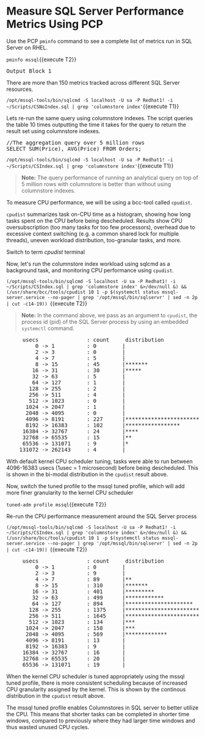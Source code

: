 # Measure SQL Server Performance Metrics Using PCP

Use the PCP `pminfo` command to see a complete list of metrics run in SQL Server on RHEL.

`pminfo mssql`{{execute T2}}

<pre class="file">
Output Block 1 
</pre>

There are more than 150 metrics tracked across different SQL Server resources. 

`/opt/mssql-tools/bin/sqlcmd -S localhost -U sa -P Redhat1! -i ~/Scripts/CSNoIndex.sql | grep 'columnstore index'`{{execute T1}}

Lets re-run the same query using columnstore indexes. The script queries the table 10 times outputting the time it takes for the query to return the result set using columnstore indexes.

<pre class="file">
//The aggregation query over 5 million rows
SELECT SUM(Price), AVG(Price) FROM Orders;
</pre>

`/opt/mssql-tools/bin/sqlcmd -S localhost -U sa -P Redhat1! -i ~/Scripts/CSIndex.sql | grep 'columnstore index'`{{execute T1}}

>**Note:** The query performance of running an analytical query on top of 5 million rows with columnstore is better than without using columnstore indexes. 


To measure CPU performance, we will be using a bcc-tool called `cpudist`. 

`cpudist` summarizes task on-CPU time as a histogram, showing how long tasks spent on the CPU before being descheduled. Results show CPU oversubscription (too many tasks for too few processors), overhead due to excessive context switching (e.g. a common shared lock for multiple threads), uneven workload distribution, too-granular tasks, and more.

Switch to term *cpudist* terminal

Now, let's run the columnstore index workload using sqlcmd as a background task, and monitoring CPU performance using `cpudist`.

`(/opt/mssql-tools/bin/sqlcmd -S localhost -U sa -P Redhat1! -i ~/Scripts/CSIndex.sql | grep 'columnstore index' &>/dev/null &) && (/usr/share/bcc/tools/cpudist 10 1 -p $(systemctl status mssql-server.service --no-pager | grep '/opt/mssql/bin/sqlservr' | sed -n 2p | cut -c14-19)) `{{execute T2}}

>**Note:** In the command above, we pass as an argument to `cpudist`, the process id (pid) of the SQL Server process by using an embedded `systemctl` command.

<pre class="file">
     usecs               : count     distribution
         0 -> 1          : 0        |                                        |
         2 -> 3          : 0        |                                        |
         4 -> 7          : 5        |                                        |
         8 -> 15         : 45       |*******                                 |
        16 -> 31         : 30       |*****                                   |
        32 -> 63         : 5        |                                        |
        64 -> 127        : 1        |                                        |
       128 -> 255        : 2        |                                        |
       256 -> 511        : 4        |                                        |
       512 -> 1023       : 0        |                                        |
      1024 -> 2047       : 1        |                                        |
      2048 -> 4095       : 0        |                                        |
      4096 -> 8191       : 227      |****************************************|
      8192 -> 16383      : 102      |*****************                       |
     16384 -> 32767      : 24       |****                                    |
     32768 -> 65535      : 15       |**                                      |
     65536 -> 131071     : 9        |*                                       |
    131072 -> 262143     : 4        |                                        |
</pre>

With default kernel CPU scheduler tuning,  tasks were able to run between 4096-16383 usecs (1usec = 1 microsecond) before being descheduled. This is shown in the bi-modal distribution in the `cpudist` result above. 

Now, switch the tuned profile to the mssql tuned profile, which will add more finer granularity to the kernel CPU scheduler 

`tuned-adm profile mssql`{{execute T2}}

Re-run the CPU performance measurement around the SQL Server process 

`(/opt/mssql-tools/bin/sqlcmd -S localhost -U sa -P Redhat1! -i ~/Scripts/CSIndex.sql | grep 'columnstore index' &>/dev/null &) && (/usr/share/bcc/tools/cpudist 10 1 -p $(systemctl status mssql-server.service --no-pager | grep '/opt/mssql/bin/sqlservr' | sed -n 2p | cut -c14-19)) `{{execute T2}}

<pre class="file">
     usecs               : count     distribution
         0 -> 1          : 0        |                                        |
         2 -> 3          : 9        |                                        |
         4 -> 7          : 89       |**                                      |
         8 -> 15         : 310      |*******                                 |
        16 -> 31         : 401      |*********                               |
        32 -> 63         : 499      |************                            |
        64 -> 127        : 894      |*********************                   |
       128 -> 255        : 1375     |*********************************       |
       256 -> 511        : 1645     |****************************************|
       512 -> 1023       : 134      |***                                     |
      1024 -> 2047       : 158      |***                                     |
      2048 -> 4095       : 569      |*************                           |
      4096 -> 8191       : 13       |                                        |
      8192 -> 16383      : 9        |                                        |
     16384 -> 32767      : 16       |                                        |
     32768 -> 65535      : 20       |                                        |
     65536 -> 131071     : 19       |                                        |
</pre>

When the kernel CPU scheduler is tuned appropriately using the mssql tuned profile, there is more consistent scheduling because of increased CPU granularity assigned by the kernel. This is shown by the continous distribution in the `cpudist` result above.

The mssql tuned profile enables Columnstores in SQL server to better utilize the CPU. This means that shorter tasks can be completed in shorter time windows, compared to previously where they had larger time windows and thus wasted unused CPU cycles.  

